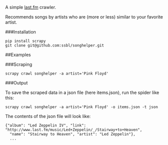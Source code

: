 A simple [last.fm](www.last.fm) crawler.

Recommends songs by artists who are (more or less) similar to your favorite artist.

###Installation
```
pip install scrapy
git clone git@github.com:ssbl/songhelper.git
```

##Examples

###Scraping
```
scrapy crawl songhelper -a artist='Pink Floyd'
```

###Output

To save the scraped data in a json file (here items.json), run the spider like this:
```
scrapy crawl songhelper -a artist='Pink Floyd' -o items.json -t json
```

The contents of the json file will look like:
```
{"album": "Led Zeppelin IV", "link": "http://www.last.fm/music/Led+Zeppelin/_/Stairway+to+Heaven", 
  "name": "Stairway to Heaven", "artist": "Led Zeppelin"},
  ...
```
